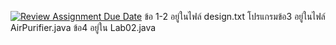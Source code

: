 [![Review Assignment Due Date](https://classroom.github.com/assets/deadline-readme-button-24ddc0f5d75046c5622901739e7c5dd533143b0c8e959d652212380cedb1ea36.svg)](https://classroom.github.com/a/M0TFBBAV)
ข้อ 1-2 อยู่ในไฟล์ design.txt โปรแกรมข้อ3 อยู่ในไฟล์ AirPurifier.java ข้อ4 อยู่ใน Lab02.java
